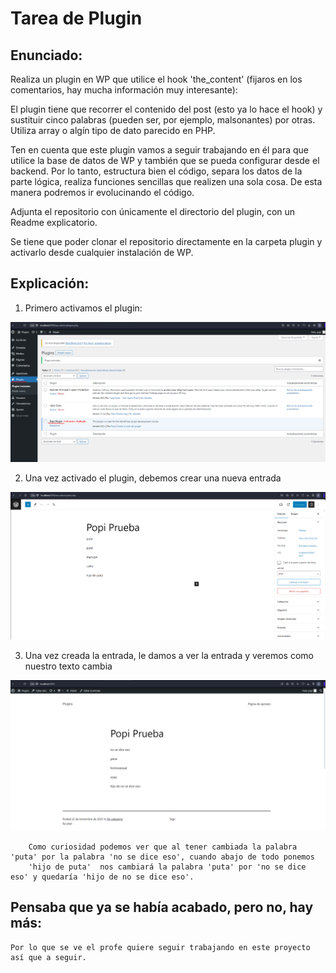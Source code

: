 # Tarea de Plugin

## Enunciado:

Realiza un plugin en WP que utilice el hook 'the_content' (fijaros en los comentarios, 
hay mucha información muy interesante):

El plugin tiene que recorrer el contenido del post (esto ya lo hace el hook) y sustituir 
cinco palabras (pueden ser, por ejemplo, malsonantes) por otras. Utiliza array o 
algín tipo de dato parecido en PHP.

Ten en cuenta que este plugin vamos a seguir trabajando en él para que utilice la base de 
datos de WP y también que se pueda configurar desde el backend. Por lo tanto, estructura 
bien el código, separa los datos de la parte lógica, realiza funciones sencillas que 
realizen una sola cosa. De esta manera podremos ir evolucinando el código.

Adjunta el repositorio con únicamente el directorio del plugin, con un Readme explicatorio.

Se tiene que poder clonar el repositorio directamente en la carpeta plugin y activarlo desde 
cualquier instalación de WP. 

## Explicación:

1. Primero activamos el plugin:

![Activar plugin](./img/activarplugin.png)

2. Una vez activado el plugin, debemos crear una nueva entrada



![1Entrada](./img/Entrada_sin_cambiar.png)

3. Una vez creada la entrada, le damos a ver la entrada y veremos como nuestro texto cambia

![2Entrada](./img/Entrada.png)

        Como curiosidad podemos ver que al tener cambiada la palabra 'puta' por la palabra 'no se dice eso', cuando abajo de todo ponemos 
        'hijo de puta'  nos cambiará la palabra 'puta' por 'no se dice eso' y quedaría 'hijo de no se dice eso'.

## Pensaba que ya se había acabado, pero no, hay más:

    Por lo que se ve el profe quiere seguir trabajando en este proyecto así que a seguir. 

